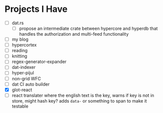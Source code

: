 # Projects I Have

- [ ] dat.rs
  - [ ] propose an intermediate crate between hypercore and hyperdb that handles the authorization and multi-feed functionality
- [ ] my blog
- [ ] hypercortex
- [ ] reading
- [ ] knitting
- [ ] regex-generator-expander
- [ ] dat-indexer
- [ ] hyper-pijul
- [ ] non-grid WFC
- [ ] dat CI auto builder
- [x] glot-react
- [ ] react translater where the english text is the key, warns if key is not in store, might hash key? adds `data-` or something to span to make it testable
